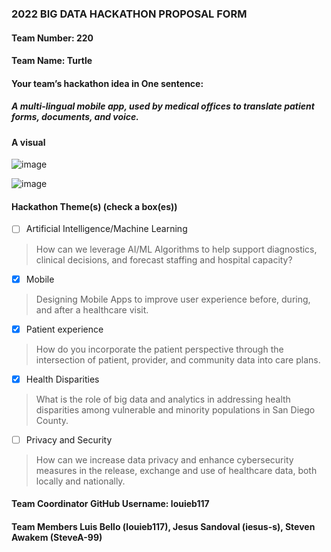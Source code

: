 ### 2022 BIG DATA HACKATHON PROPOSAL FORM

#### Team Number: 220  

#### Team Name: Turtle    
  
#### Your team’s hackathon idea in One sentence:
##### A multi-lingual mobile app, used by medical offices to translate patient forms, documents, and voice.   


#### A visual
![image](https://user-images.githubusercontent.com/84649546/194731156-5298cbe4-0685-46b7-8fda-08c7b8af95b9.png)

![image](https://user-images.githubusercontent.com/84649546/195510090-b7b70ea3-919a-4195-b83a-39aac6c63e42.png)


#### Hackathon Theme(s) (check a box(es))
- [ ] Artificial Intelligence/Machine Learning 
> How can we leverage AI/ML Algorithms to help support diagnostics, clinical decisions, and forecast staffing and hospital capacity?
- [X] Mobile
> Designing Mobile Apps to improve user experience before, during, and after a healthcare visit.
- [X] Patient experience
> How do you incorporate the patient perspective through the intersection of patient, provider, and community data into care plans.
- [X] Health Disparities
> What is the role of big data and analytics in addressing health disparities among vulnerable and minority populations in San Diego County.
- [ ] Privacy and Security
> How can we increase data privacy and enhance cybersecurity measures in the release, exchange and use of healthcare data, both locally and nationally.

#### Team Coordinator GitHub Username: louieb117

#### Team Members Luis Bello (louieb117), Jesus Sandoval (iesus-s), Steven Awakem (SteveA-99) 
